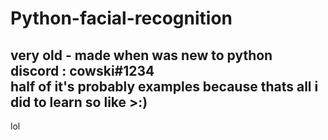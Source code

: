 # Python-facial-recognition
very old - made when was new to python   
discord : cowski#1234   
half of it's probably examples because thats all i did to learn so like >:)
--
lol
